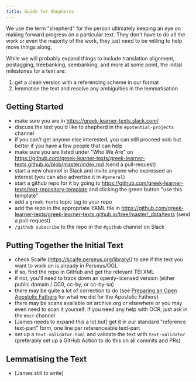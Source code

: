 ```yaml
---
title: Guide for Shepherds
---
```


We use the term "shepherd" for the person ultimately keeping an eye on making forward progress on a particular text. They don't have to do all the work or even the majority of the work, they just need to be willing to help move things along.

While we will probably expand things to include translation alignment, postagging, treebanking, sembanking, and more at some point, the initial milestones for a text are:

1. get a clean version with a referencing scheme in our format
2. lemmatise the text and resolve any ambiguities in the lemmatisation

## Getting Started

* make sure you are in <https://greek-learner-texts.slack.com/>
* discuss the text you'd like to shepherd in the `#potential-projects` channel
* if you can't get anyone else interested, you can still proceed solo but better if you have a few people that can help
* make sure you are listed under "Who We Are" on <https://github.com/greek-learner-texts/greek-learner-texts.github.io/blob/master/index.md> (send a pull-request)
* start a new channel in Slack and invite anyone who expressed an interest (you can also advertise it in `#general`)
* start a github repo for it by going to <https://github.com/greek-learner-texts/text-repository-template> and clicking the green button "use this template"
* add a `greek-texts` topic tag to your repo
* add the repo in the appropriate YAML file in <https://github.com/greek-learner-texts/greek-learner-texts.github.io/tree/master/_data/texts> (send a pull-request)
* `/github subscribe` to the repo in the `#github` channel on Slack

## Putting Together the Initial Text

* check Scaife (<https://scaife.perseus.org/library/>) to see if the text you want to work on is already in Perseus/OGL
* if so, find the repo in GitHub and get the relevant TEI XML
* if not, you'll need to track down an openly-licensed version (either public domain / CC0, cc-by, or cc-by-sa)
* there may be quite a lot of correction to do (see [Preparing an Open Apostolic Fathers](https://jktauber.com/2018/11/01/preparing-open-apostolic-fathers/) for what we did for the Apostolic Fathers)
* there may be scans available on archive.org or elsewhere or you may even need to scan it yourself. If you need any help with OCR, just ask in the `#ocr` channel
* [James needs to expand this a lot but] get it in our standard "reference text-part" form, one line per referenceable text-part
* set up a `text-validator.toml` and validate the text with `text-validator` (preferably set up a GitHub Action to do this on all commits and PRs)

## Lemmatising the Text

* [James still to write]

